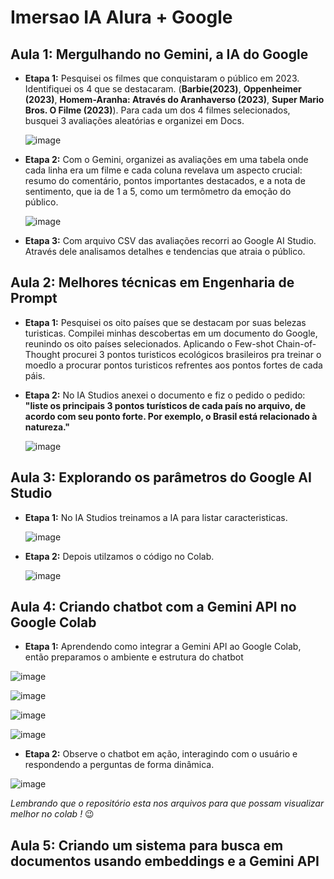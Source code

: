 # Imersao IA Alura + Google

## Aula 1: Mergulhando no Gemini, a IA do Google

- **Etapa 1:** Pesquisei os filmes que conquistaram o público em 2023. Identifiquei os 4 que se destacaram. (**Barbie(2023)**, **Oppenheimer (2023)**, **Homem-Aranha: Através do Aranhaverso (2023)**, **Super Mario Bros. O Filme (2023)**). Para cada um dos 4 filmes selecionados, busquei 3 avaliações aleatórias e organizei em Docs.
  
  ![image](https://github.com/Lybnih/Imersao_IA_Alura_Google/assets/132515156/5c07e3da-be78-4b46-8e26-2cefc97b476b)
  
- **Etapa 2:** Com o Gemini, organizei as avaliações em uma tabela onde cada linha era um filme e cada coluna revelava um aspecto crucial: resumo do comentário, pontos importantes destacados, e a nota de sentimento, que ia de 1 a 5, como um termômetro da emoção do público.

  ![image](https://github.com/Lybnih/Imersao_IA_Alura_Google/assets/132515156/644a34c5-8e84-4243-946c-62082daa2174)

- **Etapa 3:** Com arquivo CSV das avaliações recorri ao Google AI Studio. Através dele analisamos detalhes e tendencias que atraia o público.

## Aula 2: Melhores técnicas em Engenharia de Prompt

- **Etapa 1:** Pesquisei os oito países que se destacam por suas belezas turisticas. Compilei minhas descobertas em um documento do Google, reunindo os oito países selecionados. Aplicando o Few-shot Chain-of-Thought procurei 3 pontos turisticos ecológicos brasileiros pra treinar o moedlo a procurar pontos turisticos refrentes aos pontos fortes de cada páis.
  
- **Etapa 2:** No IA Studios anexei o documento e fiz o pedido o pedido: **"liste os principais 3 pontos turísticos de cada país no arquivo, de acordo com seu ponto forte. Por exemplo, o Brasil está relacionado à natureza."**
  
  ![image](https://github.com/Lybnih/Imersao_IA_Alura_Google/assets/132515156/17a0b894-d420-40e3-bbb3-7accee63b837)

## Aula 3: Explorando os parâmetros do Google AI Studio

- **Etapa 1:** No IA Studios treinamos a IA para listar caracteristicas.
  
  ![image](https://github.com/Lybnih/Imersao_IA_Alura_Google/assets/132515156/68e0aaf6-66ab-45c0-b771-e6de8fb07a64)

- **Etapa 2:** Depois utilzamos o código no Colab.
  
  ![image](https://github.com/Lybnih/Imersao_IA_Alura_Google/assets/132515156/37bcc4c3-2fd9-4d13-9853-0d230a0a7b5d)
  
## Aula 4: Criando chatbot com a Gemini API no Google Colab

-  **Etapa 1:** Aprendendo como integrar a Gemini API ao Google Colab, então preparamos o ambiente e estrutura do chatbot

  ![image](https://github.com/Lybnih/Imersao_IA_Alura_Google/assets/132515156/8f4ca8e7-7dbf-404f-8170-86dd1d471ece)

  ![image](https://github.com/Lybnih/Imersao_IA_Alura_Google/assets/132515156/80ace3de-8a6a-472a-b7cf-50a4491e319b)

  ![image](https://github.com/Lybnih/Imersao_IA_Alura_Google/assets/132515156/1f50b4d0-58ea-4a35-ab8d-8db54aa23a26)

  ![image](https://github.com/Lybnih/Imersao_IA_Alura_Google/assets/132515156/8bf15ec8-10b6-41d2-ab65-3fe4f87cfcd0)

-  **Etapa 2:** Observe o chatbot em ação, interagindo com o usuário e respondendo a perguntas de forma dinâmica.
  
  ![image](https://github.com/Lybnih/Imersao_IA_Alura_Google/assets/132515156/e7c5fa1d-ae77-4aad-8af4-0790c9ad34d0)

*Lembrando que o repositório esta nos arquivos para que possam visualizar melhor no colab !* :wink:

## Aula 5: Criando um sistema para busca em documentos usando embeddings e a Gemini API


